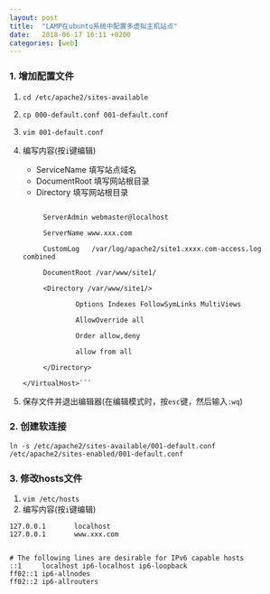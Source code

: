 ```yaml
---
layout: post
title:  "LAMP在ubuntu系统中配置多虚拟主机站点"
date:   2018-06-17 16:11 +0200
categories: [web]
---
```

### 1. 增加配置文件

1. ```cd /etc/apache2/sites-available```
2. ```cp 000-default.conf 001-default.conf ```
3. ```vim 001-default.conf  ```
4. 编写内容(按```i```键编辑)

    - ServiceName 填写站点域名
    - DocumentRoot 填写网站根目录
    - Directory 填写网站根目录
    
    ```<VirtualHost *>

         ServerAdmin webmaster@localhost 

         ServerName www.xxx.com  

         CustomLog   /var/log/apache2/site1.xxxx.com-access.log combined 

         DocumentRoot /var/www/site1/ 

         <Directory /var/www/site1/> 

                 Options Indexes FollowSymLinks MultiViews 

                 AllowOverride all 

                 Order allow,deny 

                 allow from all 

         </Directory> 
         
    </VirtualHost>```

5. 保存文件并退出编辑器(在编辑模式时，按```esc```键，然后输入```:wq```)

### 2. 创建软连接

```ln -s /etc/apache2/sites-available/001-default.conf /etc/apache2/sites-enabled/001-default.conf ```

### 3. 修改hosts文件

1. ```vim /etc/hosts```
2. 编写内容(按```i```键编辑)

```
127.0.0.1       localhost
127.0.0.1       www.xxx.com


# The following lines are desirable for IPv6 capable hosts
::1     localhost ip6-localhost ip6-loopback
ff02::1 ip6-allnodes
ff02::2 ip6-allrouters
```

